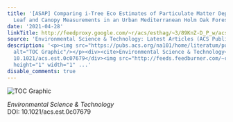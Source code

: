 ```yaml
---
title: '[ASAP] Comparing i-Tree Eco Estimates of Particulate Matter Deposition with
  Leaf and Canopy Measurements in an Urban Mediterranean Holm Oak Forest'
date: '2021-04-28'
linkTitle: http://feedproxy.google.com/~r/acs/esthag/~3/89KnZ-D_P_w/acs.est.0c07679
source: 'Environmental Science & Technology: Latest Articles (ACS Publications)'
description: '<p><img src="https://pubs.acs.org/na101/home/literatum/publisher/achs/journals/content/esthag/0/esthag.ahead-of-print/acs.est.0c07679/20210428/images/medium/es0c07679_0006.gif"
  alt="TOC Graphic"/></p><div><cite>Environmental Science & Technology</cite></div><div>DOI:
  10.1021/acs.est.0c07679</div><img src="http://feeds.feedburner.com/~r/acs/esthag/~4/89KnZ-D_P_w"
  height="1" width="1" ...'
disable_comments: true
---
```

<p><img src="https://pubs.acs.org/na101/home/literatum/publisher/achs/journals/content/esthag/0/esthag.ahead-of-print/acs.est.0c07679/20210428/images/medium/es0c07679_0006.gif" alt="TOC Graphic"/></p><div><cite>Environmental Science & Technology</cite></div><div>DOI: 10.1021/acs.est.0c07679</div><img src="http://feeds.feedburner.com/~r/acs/esthag/~4/89KnZ-D_P_w" height="1" width="1" ...